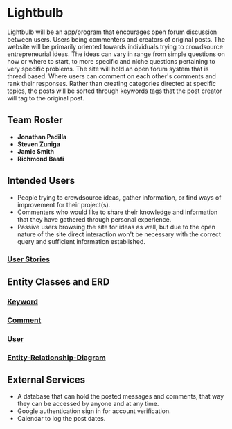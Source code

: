 
# Lightbulb

Lightbulb will be an app/program that encourages open forum discussion between users. Users being commenters and creators of original posts. The website will be primarily oriented towards individuals trying to crowdsource entrepreneurial ideas. The ideas can vary in range from simple questions on how or where to start, to more specific and niche questions pertaining to very specific problems. The site will hold an open forum system that is thread based. Where users can comment on each other's comments and rank their responses. Rather than creating categories directed at specific topics, the posts will be sorted through keywords tags that the post creator will tag to the original post.

## Team Roster

* **Jonathan Padilla** 
* **Steven Zuniga** 
* **Jamie Smith** 
* **Richmond Baafi** 

## Intended Users

- People trying to crowdsource ideas, gather information, or find ways of improvement for their project(s).
- Commenters who would like to share their knowledge and information that they have gathered through personal experience.
- Passive users browsing the site for ideas as well, but due to the open nature of the site direct interaction won't be necessary with the correct query and sufficient information established.

### [User Stories](user-stories.md)



## Entity Classes and ERD
### [Keyword](https://github.com/team-lightbulb/server/blob/master/src/main/java/io/github/lightbulb/model/entity/Keyword.java)
### [Comment](https://github.com/team-lightbulb/server/blob/master/src/main/java/io/github/lightbulb/model/entity/Comment.java)
### [User](https://github.com/team-lightbulb/server/blob/master/src/main/java/io/github/lightbulb/model/entity/User.java)

### [Entity-Relationship-Diagram](erd.md)


## External Services

- A database that can hold the posted messages and comments, that way they can be accessed by anyone and at any time.
- Google authentication sign in for account verification.
- Calendar to log the post dates.
